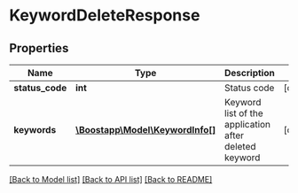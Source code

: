 # KeywordDeleteResponse

## Properties
Name | Type | Description | Notes
------------ | ------------- | ------------- | -------------
**status_code** | **int** | Status code | [optional] 
**keywords** | [**\Boostapp\Model\KeywordInfo[]**](KeywordInfo.md) | Keyword list of the application after deleted keyword | [optional] 

[[Back to Model list]](../README.md#documentation-for-models) [[Back to API list]](../README.md#documentation-for-api-endpoints) [[Back to README]](../README.md)



